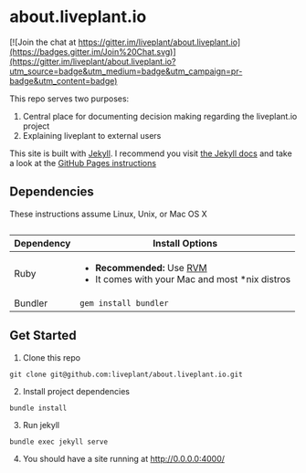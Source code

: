 # about.liveplant.io

[![Join the chat at https://gitter.im/liveplant/about.liveplant.io](https://badges.gitter.im/Join%20Chat.svg)](https://gitter.im/liveplant/about.liveplant.io?utm_source=badge&utm_medium=badge&utm_campaign=pr-badge&utm_content=badge)

This repo serves two purposes: 

1. Central place for documenting decision making regarding the liveplant.io
   project
2. Explaining liveplant to external users

This site is built with [Jekyll][]. I recommend you visit [the Jekyll docs][]
and take a look at the [GitHub Pages instructions][]

## Dependencies

These instructions assume Linux, Unix, or Mac OS X

<table class="table">
  <caption></caption>
  <thead>
    <tr>
      <th>Dependency</th>
      <th>Install Options</th>
    </tr>
  </thead>
  <tbody>
    <tr>
      <td>Ruby</td>
      <td>
        <ul>
          <li><strong>Recommended:</strong> Use <a href="https://rvm.io">RVM</a></li>
          <li>It comes with your Mac and most *nix distros</li>
        </ul>
      </td>
    </tr>
    <tr>
      <td>Bundler</td>
      <td><code>gem install bundler</code></td>
      </tr>
  </tbody>
</table>

## Get Started

1. Clone this repo
```
git clone git@github.com:liveplant/about.liveplant.io.git
```
2. Install project dependencies
```
bundle install
```
3. Run jekyll
```
bundle exec jekyll serve
```
4. You should have a site running at http://0.0.0.0:4000/

[Jekyll]: http://jekyllrb.com/
[the Jekyll docs]: http://jekyllrb.com/docs/home/
[GitHub Pages instructions]: https://help.github.com/articles/using-jekyll-with-pages/

